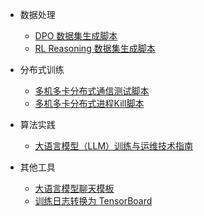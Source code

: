 - 数据处理
  - [DPO 数据集生成脚本](toolkit/dpo_data_process.md)
  - [RL Reasoning 数据集生成脚本](toolkit/reasoning_data_process.md)

- 分布式训练
  - [多机多卡分布式通信测试脚本](toolkit/multi_node_hccl_test.md)
  - [多机多卡分布式进程Kill脚本](toolkit/kill_multi_nodes.md)

- 算法实践
  - [大语言模型（LLM）训练与运维技术指南](toolkit/llm_toolkit_book.md)

- 其他工具
  - [大语言模型聊天模板](toolkit/apply_chat_template.md) 
  - [训练日志转换为 TensorBoard](toolkit/log2tensorboard.md)

